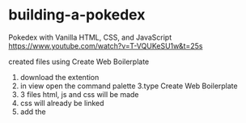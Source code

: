 # building-a-pokedex
Pokedex with Vanilla HTML, CSS, and JavaScript
https://www.youtube.com/watch?v=T-VQUKeSU1w&t=25s

created files using Create Web Boilerplate
1. download the extention
2. in view open the command palette
3.type Create Web Boilerplate
4. 3  files html, js and css will be made
5. css will already be linked 
6. add the <script src="js.link">
